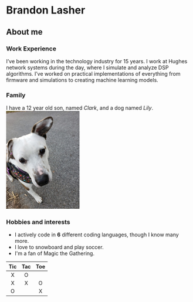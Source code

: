 # Brandon Lasher
## About me
### Work Experience 
I’ve been working in the technology industry for 15 years. I work at Hughes network systems during the day, where I simulate and analyze DSP algorithms.  I’ve worked on practical implementations of everything from firmware and simulations to creating machine learning models. 

### Family
I have a 12 year old son, named _Clark_, and a dog named _Lily_. <br>
<img src="lily_dog.jpg" width="200">

### Hobbies and interests
* I actively code in **6** different coding languages, though I know many more.
* I love to snowboard and play soccer.
* I'm a fan of Magic the Gathering.

|Tic|Tac|Toe|
|:-:|:-:|:-:|
| X | O | |
| X | X | O|
| O | | X |

